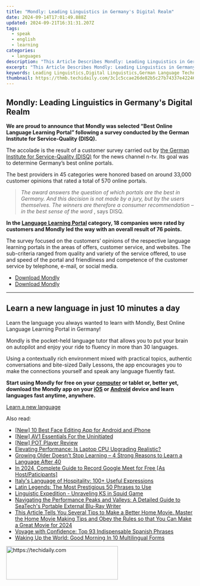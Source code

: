 ```yaml
---
title: "Mondly: Leading Linguistics in Germany's Digital Realm"
date: 2024-09-14T17:01:49.888Z
updated: 2024-09-21T16:31:31.207Z
tags:
  - speak
  - english
  - learning
categories:
  - languages
description: "This Article Describes Mondly: Leading Linguistics in Germany's Digital Realm"
excerpt: "This Article Describes Mondly: Leading Linguistics in Germany's Digital Realm"
keywords: Leading Linguistics,Digital Linguistics,German Language Technology,Mondly Linguistics Platform,Language Services Germany,Linguistic Digital Transformation,Language Innovation Germany
thumbnail: https://thmb.techidaily.com/3c1c5ccae26de82b5c27b74337e4224665d5a7b903378f876b3f4cc7ee4fa520.png
---
```


## Mondly: Leading Linguistics in Germany's Digital Realm

 **We are proud to announce that Mondly was selected “Best Online Language Learning Portal” following a survey conducted by the German Institute for Service-Quality (DISQ).**

 The accolade is the result of a customer survey carried out by [the German Institute for Service-Quality (DISQ)](https://disq.de/online-portale-preis.html) for the news channel n-tv. Its goal was to determine Germany’s best online portals.

 The best providers in 45 categories were honored based on around 33,000 customer opinions that rated a total of 570 online portals.

> _The award answers the question of which portals are the best in Germany. And this decision is not made by a jury, but by the users themselves. The winners are therefore a consumer recommendation – in the best sense of the word_ , says DISQ.

 **In the [Language Learning Portal](https://disq.de/2019/20190528-Online-Portale-Preis-Lernportale-Sprachen.html) category, 18 companies were rated by customers and Mondly led the way with an overall result of 76 points.**

 The survey focused on the customers’ opinions of the respective language learning portals in the areas of offers, customer service, and websites. The sub-criteria ranged from quality and variety of the service offered, to use and speed of the portal and friendliness and competence of the customer service by telephone, e-mail, or social media.

* [Download Mondly](https://www.facebook.com/sharer/sharer.php?u=https%3A%2F%2Fwww.mondly.com%2Fblog%2Fmondly-best-online-language-learning-portal%2F&t=Mondly+is+Best+Online+Language+Learning+Portal+in+Germany "Share on Facebook")
* [Download Mondly](https://shop.mondly.com/affiliate.php?ACCOUNT=ATISTUDI&AFFILIATE=108875&PATH=https://www.mondly.com?AFFILIATE=108875)

---

## Learn a new language in just 10 minutes a day

 Learn the language you always wanted to learn with Mondly, Best Online Language Learning Portal in Germany!

 Mondly is the pocket-held language tutor that allows you to put your brain on autopilot and enjoy your ride to fluency in more than 30 languages.

 Using a contextually rich environment mixed with practical topics, authentic conversations and bite-sized Daily Lessons, the app encourages you to make the connections yourself and speak any language fluently fast.

 **Start using Mondly for free on your [computer](https://app.adjust.io/5ixfg4k?campaign=blog-post-id-4593&fallback=https%3A%2F%2Fapp.mondly.com?avangate%5Fsrc=blog-post-id-4593&redirect%5Fandroid=https%3A%2F%2Fplay.google.com%2Fstore%2Fapps%2Fdetails%3Fid%3Dcom.atistudios.mondly.languages&redirect%5Fios=https%3A%2F%2Fitunes.apple.com%2Fapp%2Fid987873536&redirect%5Fmacos=https%3A%2F%2Fapp.mondly.com?avangate%5Fsrc=blog-post-id-4593) or tablet or, better yet, download the Mondly app on your [iOS](https://app.adjust.io/5ixfg4k?campaign=blog-post-id-4593&fallback=https%3A%2F%2Fapp.mondly.com?avangate%5Fsrc=blog-post-id-4593&redirect%5Fandroid=https%3A%2F%2Fplay.google.com%2Fstore%2Fapps%2Fdetails%3Fid%3Dcom.atistudios.mondly.languages&redirect%5Fios=https%3A%2F%2Fitunes.apple.com%2Fapp%2Fid987873536&redirect%5Fmacos=https%3A%2F%2Fapp.mondly.com?avangate%5Fsrc=blog-post-id-4593) or [Android](https://app.adjust.io/5ixfg4k?campaign=blog-post-id-4593&fallback=https%3A%2F%2Fapp.mondly.com?avangate%5Fsrc=blog-post-id-4593&redirect%5Fandroid=https%3A%2F%2Fplay.google.com%2Fstore%2Fapps%2Fdetails%3Fid%3Dcom.atistudios.mondly.languages&redirect%5Fios=https%3A%2F%2Fitunes.apple.com%2Fapp%2Fid987873536&redirect%5Fmacos=https%3A%2F%2Fapp.mondly.com?avangate%5Fsrc=blog-post-id-4593) device and learn languages fast anytime, anywhere.**

[Learn a new language](https://adjt.mondly.com/5ixfg4k?campaign=blog-post-id-4593&fallback=https%3A%2F%2Fapp.mondly.com%3Futm%5Fmedium%3Dblog%5Fblog-post-id-4593%26utm%5Fsource%3Dblog-post-id-4593&redirect%5Fmacos=https%3A%2F%2Fapp.mondly.com%3Futm%5Fmedium%3Dblog%5Fblog-post-id-4593%26utm%5Fsource%3Dblog-post-id-4593&redirect%5Fandroid=https%3A%2F%2Fplay.google.com%2Fstore%2Fapps%2Fdetails%3Fid%3Dcom.atistudios.mondly.languages%3Futm%5Fmedium%3Dblog%5Fblog-post-id-4593%26utm%5Fsource%3Dblog-post-id-4593&redirect%5Fios=https%3A%2F%2Fapps.apple.com%2Fapp%2Fapple-store%2Fid987873536%3Fpt%3D78954800%26ct%3Dblog-post-id-4593%26mt%3D8 "Learn a new language")

<ins class="adsbygoogle"
     style="display:block"
     data-ad-format="autorelaxed"
     data-ad-client="ca-pub-7571918770474297"
     data-ad-slot="1223367746"></ins>

<ins class="adsbygoogle"
     style="display:block"
     data-ad-client="ca-pub-7571918770474297"
     data-ad-slot="8358498916"
     data-ad-format="auto"
     data-full-width-responsive="true"></ins>

<span class="atpl-alsoreadstyle">Also read:</span>
<div><ul>
<li><a href="https://extra-information.techidaily.com/new-10-best-face-editing-app-for-android-and-iphone/"><u>[New] 10 Best Face Editing App for Android and iPhone</u></a></li>
<li><a href="https://fox-http.techidaily.com/new-av1-essentials-for-the-uninitiated/"><u>[New] AV1 Essentials For the Uninitiated</u></a></li>
<li><a href="https://extra-support.techidaily.com/new-pot-player-review/"><u>[New] POT Player Review</u></a></li>
<li><a href="https://buynow-info.techidaily.com/elevating-performance-is-laptop-cpu-upgrading-realistic/"><u>Elevating Performance: Is Laptop CPU Upgrading Realistic?</u></a></li>
<li><a href="https://mondly-stories.techidaily.com/growing-older-doesnt-stop-learning-4-strong-reasons-to-learn-a-language-after-40/"><u>Growing Older Doesn't Stop Learning – 4 Strong Reasons to Learn a Language After 40</u></a></li>
<li><a href="https://digital-screen-recording.techidaily.com/in-2024-complete-guide-to-record-google-meet-for-free-as-hostpaticipants/"><u>In 2024, Complete Guide to Record Google Meet for Free [As Host/Paticipants]</u></a></li>
<li><a href="https://mondly-stories.techidaily.com/italys-language-of-hospitality-100plus-useful-expressions/"><u>Italy's Language of Hospitality: 100+ Useful Expressions</u></a></li>
<li><a href="https://mondly-stories.techidaily.com/latin-legends-the-most-prestigious-50-phrases-to-use/"><u>Latin Legends: The Most Prestigious 50 Phrases to Use</u></a></li>
<li><a href="https://mondly-stories.techidaily.com/linguistic-expedition-unraveling-ks-in-squid-game/"><u>Linguistic Expedition - Unraveling KS in Squid Game</u></a></li>
<li><a href="https://buynow-info.techidaily.com/navigating-the-performance-peaks-and-valleys-a-detailed-guide-to-seatechs-portable-external-blu-ray-writer/"><u>Navigating the Performance Peaks and Valleys: A Detailed Guide to SeaTech's Portable External Blu-Ray Writer</u></a></li>
<li><a href="https://ai-video-apps.techidaily.com/this-article-tells-you-several-tips-to-make-a-better-home-movie-master-the-home-movie-making-tips-and-obey-the-rules-so-that-you-can-make-a-great-movie-for-/"><u>This Article Tells You Several Tips to Make a Better Home Movie. Master the Home Movie Making Tips and Obey the Rules so that You Can Make a Great Movie for 2024</u></a></li>
<li><a href="https://mondly-stories.techidaily.com/voyage-with-confidence-top-93-indispensable-spanish-phrases/"><u>Voyage with Confidence: Top 93 Indispensable Spanish Phrases</u></a></li>
<li><a href="https://mondly-stories.techidaily.com/waking-up-the-world-good-morning-in-10-multilingual-forms/"><u>Waking Up the World: Good Morning In 10 Multilingual Forms</u></a></li>
</ul></div>

<!-- affiliate ads begin -->
<a href="https://aligracehair.sjv.io/c/5597632/2115932/19272" target="_top" id="2115932">
  <img src="//a.impactradius-go.com/display-ad/19272-2115932" border="0" alt="https://techidaily.com" width="300" height="90"/>
</a>
<img height="0" width="0" src="https://aligracehair.sjv.io/i/5597632/2115932/19272" style="position:absolute;visibility:hidden;" border="0" />
<!-- affiliate ads end -->

